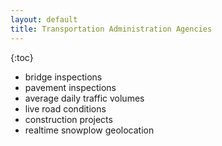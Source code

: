 ```yaml
---
layout: default
title: Transportation Administration Agencies
---
```


{:toc}

* bridge inspections
* pavement inspections
* average daily traffic volumes
* live road conditions
* construction projects
* realtime snowplow geolocation
